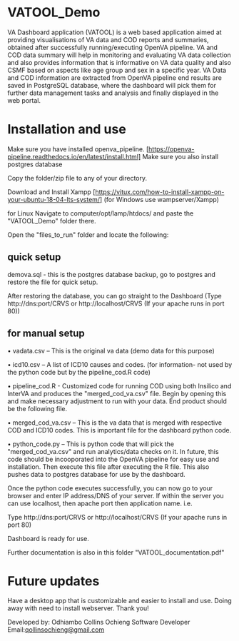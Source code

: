 # VATOOL_Demo

VA Dashboard application (VATOOL) is a web based application aimed at providing visualisations of VA data and COD reports and summaries, obtained after successfully running/executing OpenVA pipeline. VA and COD data summary will help in monitoring and evaluating VA data collection and also provides information that is informative on VA data quality and also CSMF based on aspects like age group and sex in a specific year. VA Data and COD information are extracted from OpenVA pipeline end results are saved in PostgreSQL database, where the dashboard will pick them for further data management tasks and analysis and finally displayed in the web portal. 

# Installation and use
Make sure you have installed openva_pipeline. [https://openva-pipeline.readthedocs.io/en/latest/install.html]
Make sure you also install postgres database

Copy the folder/zip file to any of your directory.

Download and Install Xampp [https://vitux.com/how-to-install-xampp-on-your-ubuntu-18-04-lts-system/] (for Windows use wampserver/Xampp)

for Linux
Navigate to computer/opt/lamp/htdocs/ and paste the "VATOOL_Demo" folder there.


Open the "files_to_run" folder and locate the following:

## quick setup 
demova.sql - this is the postgres database backup, go to postgres and restore the file for quick setup.

After restoring the database, you can go straight to the Dashboard (Type http://dns:port/CRVS or http://localhost/CRVS (If your apache runs in port 80))

## for manual setup
• vadata.csv – This is the original va data (demo data for this purpose)

• icd10.csv – A list of ICD10 causes and codes. (for information- not used by the python code but by the pipeline_cod.R code)

• pipeline_cod.R - Customized code for running COD using both Insilico and InterVA and produces the "merged_cod_va.csv" file. Begin by opening this and make necessary adjustment to run with your data. End product should be the following file.

• merged_cod_va.csv – This is the va data that is merged with respective COD and ICD10 codes. This is important file for the dashboard python code. 

• python_code.py – This is python code that will pick the "merged_cod_va.csv" and run analytics/data checks on it. In future, this code should be incooporated into the OpenVA pipeline for easy use and installation. Then execute this file after executing the R file. This also pushes data to postgres database for use by the dashboard.


Once the python code executes successfully, you can now go to your browser and enter IP address/DNS of your server. If within the server you can use localhost, then apache port then application name. i.e.

Type http://dns:port/CRVS or http://localhost/CRVS (If your apache runs in port 80)

Dashboard is ready for use.

Further documentation is also in this folder "VATOOL_documentation.pdf"

# Future updates
Have a desktop app that is customizable and easier to install and use. Doing away with need to install webserver. Thank you!

Developed by:
Odhiambo Collins Ochieng
Software Developer
Email:qollinsochieng@gmail.com
